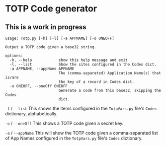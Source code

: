 # TOTP Code generator

## This is a work in progress

```
usage: Totp.py [-h] [-l] [-a APPNAME] [-o ONEOFF]

Output a TOTP code given a base32 string.

options:
  -h, --help            show this help message and exit
  -l, --list            Show the sites configured in the Codes dict.
  -a APPNAME, --appName APPNAME
                        The (comma-separated) Application Name(s) that is/are
                        the key of a record in Codes dict.
  -o ONEOFF, --oneOff ONEOFF
                        Generate a code from this base32, skipping the Codes
                        dict.
```

`-l` / `--list` This shows the items configured in the `TotpVars.py` file's `Codes` dictionary, alphabetically.

`-o` / `--oneOff` This shows a TOTP code given a secret key.

`-a` / `--appName` This will show the TOTP code given a comma-separated list of App Names configured in the `TotpVars.py` file's `Codes` dictionary.


